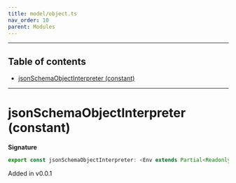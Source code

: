 ```yaml
---
title: model/object.ts
nav_order: 10
parent: Modules
---
```


---

<h2 class="text-delta">Table of contents</h2>

- [jsonSchemaObjectInterpreter (constant)](#jsonschemaobjectinterpreter-constant)

---

# jsonSchemaObjectInterpreter (constant)

**Signature**

```ts
export const jsonSchemaObjectInterpreter: <Env extends Partial<Readonly<Record<"JsonSchemaURI", any>>>>() => ModelAlgebraObject<"JsonSchemaURI", Env> = ...
```

Added in v0.0.1
